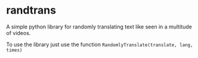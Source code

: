 # randtrans

A simple python library for randomly translating text like seen in a multitude of videos.

To use the library just use the function `RandomlyTranslate(translate, lang, times)`

